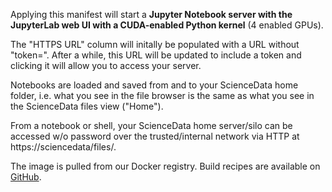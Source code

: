 Applying this manifest will start a **Jupyter Notebook server with the JupyterLab web UI with a CUDA-enabled Python kernel** (4 enabled GPUs).

The "HTTPS URL" column will initally be populated with a URL without "token=". After a while, this URL will be updated to include a token and clicking it will allow you to access your server.

Notebooks are loaded and saved from and to your ScienceData home folder, i.e. what you see in the file browser is the same as what you see in the ScienceData files view ("Home").

From a notebook or shell, your ScienceData  home server/silo can be accessed w/o password over the trusted/internal network via HTTP at https&colon;//sciencedata/files/.

The image is pulled from our Docker registry. Build recipes are available on [GitHub](https://github.com/deic-dk/sciencedata_images).

